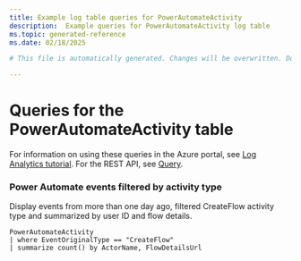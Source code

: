 ```yaml
---
title: Example log table queries for PowerAutomateActivity
description:  Example queries for PowerAutomateActivity log table
ms.topic: generated-reference
ms.date: 02/18/2025

# This file is automatically generated. Changes will be overwritten. Do not change this file directly. 

---
```


# Queries for the PowerAutomateActivity table

For information on using these queries in the Azure portal, see [Log Analytics tutorial](/azure/azure-monitor/logs/log-analytics-tutorial). For the REST API, see [Query](/rest/api/loganalytics/query).


### Power Automate events filtered by activity type  


Display events from more than one day ago, filtered CreateFlow activity type and summarized by user ID and flow details.  

```query
PowerAutomateActivity
| where EventOriginalType == "CreateFlow"
| summarize count() by ActorName, FlowDetailsUrl
```

